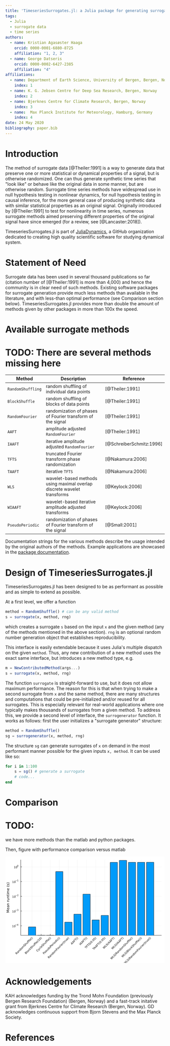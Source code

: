 ```yaml
---
title: 'TimeseriesSurrogates.jl: a Julia package for generating surrogate data'
tags:
  - Julia
  - surrogate data
  - time series
authors:
  - name: Kristian Agasøster Haaga
    orcid: 0000-0001-6880-8725
    affiliation: "1, 2, 3"
  - name: George Datseris
    orcid: 0000-0002-6427-2385
    affiliation: "4"
affiliations:
  - name: Department of Earth Science, University of Bergen, Bergen, Norway
    index: 1
  - name: K. G. Jebsen Centre for Deep Sea Research, Bergen, Norway
    index: 2
  - name: Bjerknes Centre for Climate Research, Bergen, Norway
    index: 3
  - name:  Max Planck Institute for Meteorology, Hamburg, Germany
    index: 4
date: 24 May 2020
bibliography: paper.bib
---
```


# Introduction
The method of surrogate data [@Theiler:1991] is a way to generate data that preserve one or more statistical or dynamical properties of a signal, but is otherwise randomized. One can thus generate synthetic time series that "look like" or behave like the original data in some manner, but are otherwise random. Surrogate time series methods have widespread use in null hypothesis testing in nonlinear dynamics, for null hypothesis testing in causal inference, for the more general case of producing synthetic data with similar statistical properties as an original signal. Originally introduced by [@Theiler:1991] to test for nonlinearity in time series, numerous surrogate methods aimed preserving different properties of the original signal have since emerged (for a review, see [@Lancaster:2018]).

TimeseriesSurrogates.jl is part of [JuliaDynamics](https://juliadynamics.github.io/JuliaDynamics/), a GitHub organization dedicated to creating high quality scientific software for studying dynamical system.

# Statement of Need
Surrogate data has been used in several thousand publications so far (citation number of [@Theiler:1991] is more than 4,000) and hence the community is in clear need of such methods. Existing software packages for surrogate generation provide much less methods than available in the literature, and with less-than optimal performance (see Comparison section below). TimeseriesSurrogates.jl provides more than double the amount of methods given by other packages in more than 100x the speed.


# Available surrogate methods

# TODO: There are several methods missing here

| Method | Description | Reference |
|---|---|---|
| `RandomShuffling` | random shuffling of individual data points | [@Theiler:1991] |
| `BlockShuffle`  | random shuffling of blocks of data points  | [@Theiler:1991] |
| `RandomFourier`  | randomization of phases of Fourier transform of the signal  | [@Theiler:1991] |
| `AAFT`  | amplitude adjusted `RandomFourier`  | [@Theiler:1991] |
| `IAAFT`  | iterative amplitude adjusted `RandomFourier`  | [@SchreiberSchmitz:1996] |
| `TFTS`  | truncated Fourier transform phase randomization  | [@Nakamura:2006] |
| `TAAFT`  | iterative `TFTS` | [@Nakamura:2006] |
| `WLS`  | wavelet-based methods using maximal overlap discrete wavelet transforms | [@Keylock:2006] |
| `WIAAFT`  | wavelet-based iterative amplitude adjusted transforms | [@Keylock:2006] |
| `PseudoPeriodic`  | randomization of phases of Fourier transform of the signal  | [@Small:2001] |

Documentation strings for the various methods describe the usage intended by the original authors of the methods.
Example applications are showcased in the [package documentation](https://juliadynamics.github.io/TimeseriesSurrogates.jl/dev/).

# Design of TimeseriesSurrogates.jl
TimeseriesSurrogates.jl has been designed to be as performant as possible and as simple to extend as possible.

At a first level, we offer a function
```julia
method = RandomShuffle() # can be any valid method
s = surrogate(x, method, rng)
```
which creates a surrogate `s` based on the input `x` and the given method (any of the methods mentioned in the above section). `rng` is an optional random number generation object that establishes reproducibility.

This interface is easily extendable because it uses Julia's multiple dispatch on the given `method`.
Thus, any new contribution of a new method uses the exact same interface, but introduces a new method type, e.g.
```julia
m = NewContributedMethod(args...)
s = surrogate(x, method, rng)
```

The function `surrogate` is straight-forward to use, but it does not allow maximum performance.
The reason for this is that when trying to make a second surrogate from `x` and the same method, there are many structures and computations that could be pre-initialized and/or reused for all surrogates. This is especially relevant for real-world applications where one typically makes thousands of surrogates from a given method.
To address this, we provide a second level of interface, the `surrogenerator` function.
It works as follows: first the user initializes a "surrogate generator" structure:
```julia
method = RandomShuffle()
sg = surrogenerator(x, method, rng)
```
The structure `sg` can generate surrogates of `x` on demand in the most performant manner possible for the given inputs `x, method`.
It can be used like so:
```julia
for i in 1:100
    s = sg() # generate a surrogate
    # code...
end
```

# Comparison
# TODO: 
we have more methods than the matlab and python packages. 

Then, figure with performance comparison versus matlab

![Figure 1: Mean time (in seconds, based on 30 realizations) to generate a single surrogate using a pre-initialized generators for currently implemented surrogate methods in TimeseriesSurrogates.jl, using default parameters. The maximum number of iterations for the IAAFT algorithm is set to 100. A Juputer notebook in which results can be reproduced is available in the GitHub repo for this paper.](figs/mean_times_in_seconds.png)

# Acknowledgements

KAH acknowledges funding by the Trond Mohn Foundation (previously Bergen Research Foundation) (Bergen, Norway) and a fast-track initative grant from Bjerknes Centre for Climate Research (Bergen, Norway).
GD acknowledges continuous support from Bjorn Stevens and the Max Planck Society.

# References
